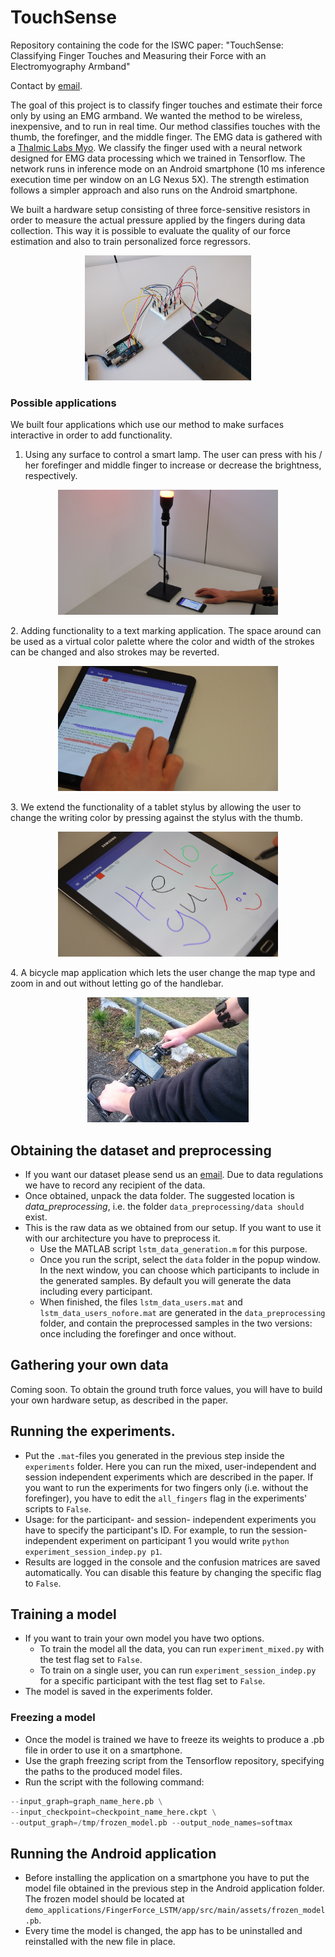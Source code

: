 # TouchSense
Repository containing the code for the ISWC paper: "TouchSense: Classifying Finger Touches and Measuring their Force with an Electromyography Armband"

Contact by [email](mailto:vincent.becker@inf.ethz.ch).

The goal of this project is to classify finger touches and estimate their force only by using an EMG armband. We wanted the method to be wireless, 
inexpensive, and to run in real time. Our method classifies touches with the thumb, the forefinger, and the middle finger. The EMG data is gathered with a [Thalmic Labs Myo](https://www.myo.com/). 
We classify the finger used with a neural network designed for EMG data processing which we trained in Tensorflow. The network runs in inference mode on an Android smartphone (10 ms inference execution time per window on an LG Nexus 5X). 
The strength estimation follows a simpler approach and also runs on the Android smartphone. 

We built a hardware setup consisting of three force-sensitive resistors in order to measure the actual pressure applied by the fingers during data collection. This way it is possible to evaluate the quality of our force estimation and also to train personalized force regressors.  
<p align="center"><img src="images/measurement_setup.jpg" alt="Hardware setup" height="200"></p>

### Possible applications
We built four applications which use our method to make surfaces interactive in order to add functionality. 
1. Using any surface to control a smart lamp. The user can press with his / her forefinger and middle finger to increase or decrease the brightness, respectively.  
<p align="center"><img src="images/Demo_lamp_new.png" alt="Smart lamp demo" height="200"></p>
2. Adding functionality to a text marking application. The space around can be used as a virtual color palette where the color and width of the strokes can be changed and also strokes may be reverted.  
<p align="center"><img src="images/Demo_text_marking.png" alt="Text marking demo" height="200"></p>
3. We extend the functionality of a tablet stylus by allowing the user to change the writing color by pressing against the stylus with the thumb.  
<p align="center"><img src="images/Demo_stylus2.png" alt="Stylus demo" height="200"></p>
4. A bicycle map application which lets the user change the map type and zoom in and out without letting go of the handlebar.  
<p align="center"><img src="images/Demo_bike.jpg" alt="Bike demo" height="200"></p>

## Obtaining the dataset and preprocessing
* If you want our dataset please send us an [email](mailto:vincent.becker@inf.ethz.ch). Due to data regulations we have to record any recipient of the data. 
* Once obtained, unpack the data folder. The suggested location is *data_preprocessing*, i.e. the folder `data_preprocessing/data should` exist.
* This is the raw data as we obtained from our setup. If you want to use it with our architecture you have to preprocess it. 
  * Use the MATLAB script `lstm_data_generation.m`  for this purpose.
  * Once you run the script, select the `data` folder in the popup window. In the next window, you can choose which participants to include in the generated samples. By default you will generate the data including every participant.
  * When finished, the files `lstm_data_users.mat` and `lstm_data_users_nofore.mat` are generated in the `data_preprocessing` folder, and contain the preprocessed samples in the two versions: once including the forefinger and once without.

## Gathering your own data
Coming soon. To obtain the ground truth force values, you will have to build your own hardware setup, as described in the paper. 
  
## Running the experiments.
* Put the `.mat`-files you generated in the previous step inside the `experiments` folder. Here you can run the mixed, user-independent and session independent experiments which are described in the paper. If you want to run the experiments for two fingers only (i.e. without the forefinger), you have to edit the `all_fingers` flag in the experiments' scripts to `False`.
* Usage: for the participant- and session- independent experiments you have to specify the participant's ID. For example, to run the session-independent experiment on participant 1 you would write `python experiment_session_indep.py p1`.
* Results are logged in the console and the confusion matrices are saved automatically. You can disable this feature by changing the specific flag to `False`.

## Training a model
* If you want to train your own model you have two options. 
  * To train the model all the data, you can run `experiment_mixed.py` with the test flag set to `False`.
  * To train on a single user, you can run `experiment_session_indep.py` for a specific participant with the test flag set to `False`.
* The model is saved in the experiments folder.

### Freezing a model
* Once the model is trained we have to freeze its weights to produce a .pb file in order to use it on a smartphone.
* Use the graph freezing script from the Tensorflow repository, specifying the paths to the produced model files.
* Run the script with the following command:
```python freeze_graph.py
--input_graph=graph_name_here.pb \
--input_checkpoint=checkpoint_name_here.ckpt \
--output_graph=/tmp/frozen_model.pb --output_node_names=softmax
```

## Running the Android application
* Before installing the application on a smartphone you have to put the model file obtained in the previous step in the Android application folder. The frozen model should be located at `demo_applications/FingerForce_LSTM/app/src/main/assets/frozen_model.pb`. 
* Every time the model is changed, the app has to be uninstalled and reinstalled with the new file in place.
